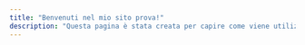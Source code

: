 ```yaml
---
title: "Benvenuti nel mio sito prova!"
description: "Questa pagina è stata creata per capire come viene utilizzata."
---
```

<div class="flex px-10 py-8 mb-8 text-base rounded-md ">
  <span class="flex items-center justify-between grow dark:text-neutral-400">
  </span></div>
  